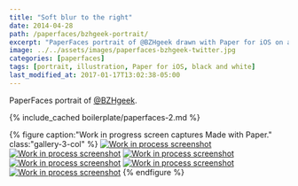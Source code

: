 ```yaml
---
title: "Soft blur to the right"
date: 2014-04-28
path: /paperfaces/bzhgeek-portrait/
excerpt: "PaperFaces portrait of @BZHgeek drawn with Paper for iOS on an iPad."
image: ../../assets/images/paperfaces-bzhgeek-twitter.jpg
categories: [paperfaces]
tags: [portrait, illustration, Paper for iOS, black and white]
last_modified_at: 2017-01-17T13:02:38-05:00
---
```


PaperFaces portrait of [@BZHgeek](https://twitter.com/BZHgeek).

{% include_cached boilerplate/paperfaces-2.md %}

{% figure caption:"Work in progress screen captures Made with Paper." class:"gallery-3-col" %}
[![Work in process screenshot](../../assets/images/paperfaces-bzhgeek-process-1-600.jpg)](../../assets/images/paperfaces-bzhgeek-process-1-lg.jpg)
[![Work in process screenshot](../../assets/images/paperfaces-bzhgeek-process-2-600.jpg)](../../assets/images/paperfaces-bzhgeek-process-2-lg.jpg)
[![Work in process screenshot](../../assets/images/paperfaces-bzhgeek-process-3-600.jpg)](../../assets/images/paperfaces-bzhgeek-process-3-lg.jpg)
[![Work in process screenshot](../../assets/images/paperfaces-bzhgeek-process-4-600.jpg)](../../assets/images/paperfaces-bzhgeek-process-4-lg.jpg)
[![Work in process screenshot](../../assets/images/paperfaces-bzhgeek-process-5-600.jpg)](../../assets/images/paperfaces-bzhgeek-process-5-lg.jpg)
[![Work in process screenshot](../../assets/images/paperfaces-bzhgeek-process-6-600.jpg)](../../assets/images/paperfaces-bzhgeek-process-6-lg.jpg)
{% endfigure %}
